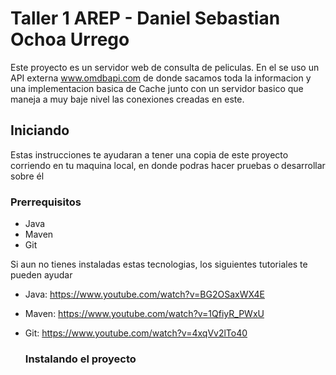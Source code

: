# Taller 1 AREP - Daniel Sebastian Ochoa Urrego

Este proyecto es un servidor web de consulta de peliculas. En el se uso un API externa www.omdbapi.com de donde sacamos toda la informacion y una implementacion basica de Cache junto con un servidor basico que maneja a muy baje nivel las conexiones creadas en este.

## Iniciando

Estas instrucciones te ayudaran a tener una copia de este proyecto corriendo en tu maquina local, en donde podras hacer pruebas o desarrollar sobre él 

### Prerrequisitos

- Java
- Maven
- Git 

Si aun no tienes instaladas estas tecnologias, los siguientes tutoriales te pueden ayudar

- Java: https://www.youtube.com/watch?v=BG2OSaxWX4E
- Maven: https://www.youtube.com/watch?v=1QfiyR_PWxU
- Git: https://www.youtube.com/watch?v=4xqVv2lTo40

  ### Instalando el proyecto

  
